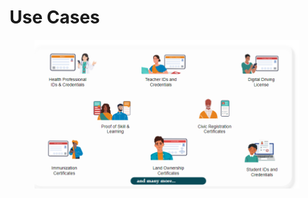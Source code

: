 # Use Cases

<figure><img src="../../.gitbook/assets/image (11).png" alt=""><figcaption></figcaption></figure>



